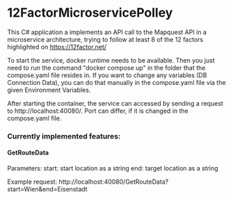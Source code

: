 # 12FactorMicroservicePolley
This C# application a implements an API call to the Mapquest API in a microservice architecture, trying to follow at least 8 of the 12 factors highlighted on https://12factor.net/

To start the service, docker runtime needs to be available. Then you just need to run the command "docker compose up" in the folder that the compose.yaml file resides in. If you want
to change any variables (DB Connection Data), you can do that manually in the compose.yaml file via the given Environment Variables.

After starting the container, the service can accessed by sending a request to http://localhost:40080/. Port can differ, if it is changed in the compose.yaml file.

### Currently implemented features:
#### GetRouteData
Parameters:
	start: start location as a string
	end: target location as a string

Example request: http://localhost:40080/GetRouteData?start=Wien&end=Eisenstadt

